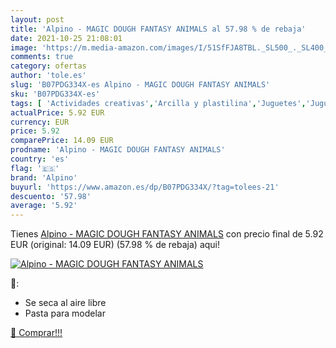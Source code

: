 ```yaml
---
layout: post
title: 'Alpino - MAGIC DOUGH FANTASY ANIMALS al 57.98 % de rebaja'
date: 2021-10-25 21:08:01
image: 'https://m.media-amazon.com/images/I/51SfFJA8TBL._SL500_._SL400_.jpg'
comments: true
category: ofertas
author: 'tole.es'
slug: 'B07PDG334X-es Alpino - MAGIC DOUGH FANTASY ANIMALS'
sku: 'B07PDG334X-es'
tags: [ 'Actividades creativas','Arcilla y plastilina','Juguetes','Juguetes y juegos','alpino', ]
actualPrice: 5.92 EUR
currency: EUR
price: 5.92
comparePrice: 14.09 EUR
prodname: 'Alpino - MAGIC DOUGH FANTASY ANIMALS'
country: 'es'
flag: '🇪🇸'
brand: 'Alpino'
buyurl: 'https://www.amazon.es/dp/B07PDG334X/?tag=tolees-21'
descuento: '57.98'
average: '5.92'
---
```


Tienes [Alpino - MAGIC DOUGH FANTASY ANIMALS](https://www.amazon.es/dp/B07PDG334X/?tag=tolees-21) con precio final de  5.92 EUR (original: 14.09 EUR) (57.98 %  de rebaja) aqui!

[![Alpino - MAGIC DOUGH FANTASY ANIMALS](https://m.media-amazon.com/images/I/51SfFJA8TBL._SL500_._SL400_.jpg)](https://www.amazon.es/dp/B07PDG334X/?tag=tolees-21)

🔎:

- Se seca al aire libre
- Pasta para modelar

[🛒 Comprar!!!](https://www.amazon.es/dp/B07PDG334X/?tag=tolees-21)
